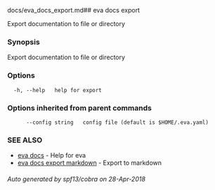 docs/eva_docs_export.md## eva docs export

Export documentation to file or directory

### Synopsis

Export documentation to file or directory

### Options

```
  -h, --help   help for export
```

### Options inherited from parent commands

```
      --config string   config file (default is $HOME/.eva.yaml)
```

### SEE ALSO

* [eva docs](eva_docs.md)	 - Help for eva
* [eva docs export markdown](eva_docs_export_markdown.md)	 - Export to markdown

###### Auto generated by spf13/cobra on 28-Apr-2018
